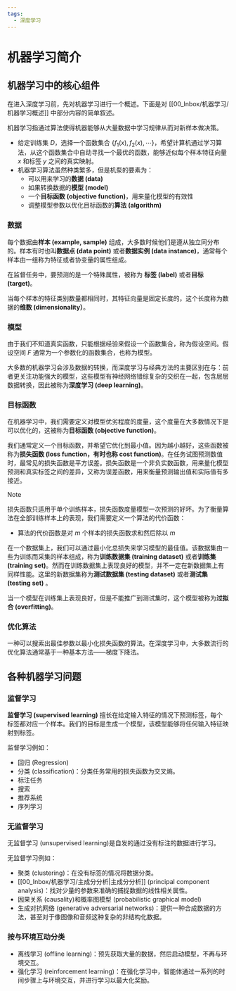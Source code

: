 ```yaml
---
tags:
  - 深度学习
---
```

# 机器学习简介

## 机器学习中的核心组件

在进入深度学习前，先对机器学习进行一个概述。下面是对 [[00_Inbox/机器学习/机器学习概述]] 中部分内容的简单叙述。

机器学习指通过算法使得机器能够从大量数据中学习规律从而对新样本做决策。
- 给定训练集 $D$，选择一个函数集合 $\{f_1(x),f_2(x),\cdots\}$，希望计算机通过学习算法，从这个函数集合中自动寻找一个最优的函数，能够近似每个样本特征向量 $x$ 和标签 $y$ 之间的真实映射。
- 机器学习算法虽然种类繁多，但是机泵的要素为：
	- 可以用来学习的**数据 (data)**
	- 如果转换数据的**模型 (model)**
	- 一个**目标函数 (objective function)**，用来量化模型的有效性
	- 调整模型参数以优化目标函数的**算法 (algorithm)**

### 数据

每个数据由**样本 (example, sample)** 组成，大多数时候他们是遵从独立同分布的。样本有时也叫**数据点 (data point)** 或者**数据实例 (data instance)**，通常每个样本由一组称为特征或者协变量的属性组成。

在监督任务中，要预测的是一个特殊属性，被称为 **标签 (label)** 或者**目标 (target)**。

当每个样本的特征类别数量都相同时，其特征向量是固定长度的，这个长度称为数据的**维数 (dimensionality）**。

### 模型

由于我们不知道真实函数，只能根据经验来假设一个函数集合，称为假设空间。假设空间 $F$ 通常为一个参数化的函数集合，也称为模型。

大多数的机器学习会涉及数据的转换，而深度学习与经典方法的主要区别在与：前者更关注功能强大的模型，这些模型有神经网络错综复杂的交织在一起，包含层层数据转换，因此被称为**深度学习 (deep learning)**。

### 目标函数

在机器学习中，我们需要定义对模型优劣程度的度量，这个度量在大多数情况下是可以优化的，这被称为**目标函数 (objective function)**。

我们通常定义一个目标函数，并希望它优化到最小值。因为越小越好，这些函数被称为**损失函数 (loss function，有时也称 cost function)**。在任务试图预测数值时，最常见的损失函数是平方误差。损失函数是一个非负实数函数，用来量化模型预测和真实标签之间的差异，又称为误差函数，用来衡量预测输出值和实际值有多接近。

> [!note]
> 损失函数只适用于单个训练样本，损失函数度量模型一次预测的好坏。为了衡量算法在全部训练样本上的表现，我们需要定义一个算法的代价函数：
> - 算法的代价函数是对 $m$ 个样本的损失函数求和然后除以 $m$

在一个数据集上，我们可以通过最小化总损失来学习模型的最佳值。该数据集由一些为训练而采集的样本组成，称为**训练数据集 (training dataset)** 或者**训练集 (training set)**。然而在训练数据集上表现良好的模型，并不一定在新数据集上有同样性能。这里的新数据集称为**测试数据集 (testing dataset)** 或者**测试集 (testing set)** 。

当一个模型在训练集上表现良好，但是不能推广到测试集时，这个模型被称为**过拟合 (overfitting)**。

### 优化算法

一种可以搜索出最佳参数以最小化损失函数的算法。在深度学习中，大多数流行的优化算法通常基于一种基本方法——梯度下降法。

## 各种机器学习问题

### 监督学习

**监督学习 (supervised learning)** 擅长在给定输入特征的情况下预测标签，每个标签都对应一个样本。我们的目标是生成一个模型，该模型能够将任何输入特征映射到标签。

监督学习例如：
- 回归 (Regression)
- 分类 (classification)：分类任务常用的损失函数为交叉熵。
- 标注任务 
- 搜索
- 推荐系统
- 序列学习

### 无监督学习

无监督学习 (unsupervised learning)是自发的通过没有标注的数据进行学习。

无监督学习例如：
- 聚类 (clustering)：在没有标签的情况将数据分类。
- [[00_Inbox/机器学习/主成分分析|主成分分析]] (principal component analysis)：找对少量的参数来准确的捕捉数据的线性相关属性。
- 因果关系 (causality)和概率图模型 (probabilistic graphical model)
- 生成对抗网络 (generative adversarial networks)：提供一种合成数据的方法，甚至对于像图像和音频这种复杂的非结构化数据。

### 按与环境互动分类

- 离线学习 (offline learning)：预先获取大量的数据，然后启动模型，不再与环境交互。
- 强化学习 (reinforcement learning)：在强化学习中，智能体通过一系列的时间步骤上与环境交互，并进行学习以最大化奖励。
